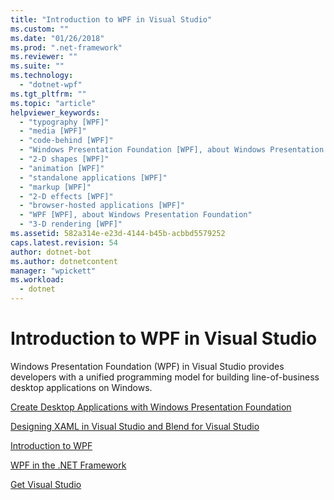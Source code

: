 ```yaml
---
title: "Introduction to WPF in Visual Studio"
ms.custom: ""
ms.date: "01/26/2018"
ms.prod: ".net-framework"
ms.reviewer: ""
ms.suite: ""
ms.technology: 
  - "dotnet-wpf"
ms.tgt_pltfrm: ""
ms.topic: "article"
helpviewer_keywords: 
  - "typography [WPF]"
  - "media [WPF]"
  - "code-behind [WPF]"
  - "Windows Presentation Foundation [WPF], about Windows Presentation Foundation"
  - "2-D shapes [WPF]"
  - "animation [WPF]"
  - "standalone applications [WPF]"
  - "markup [WPF]"
  - "2-D effects [WPF]"
  - "browser-hosted applications [WPF]"
  - "WPF [WPF], about Windows Presentation Foundation"
  - "3-D rendering [WPF]"
ms.assetid: 582a314e-e23d-4144-b45b-acbbd5579252
caps.latest.revision: 54
author: dotnet-bot
ms.author: dotnetcontent
manager: "wpickett"
ms.workload: 
  - dotnet
---
```

# Introduction to WPF in Visual Studio
Windows Presentation Foundation (WPF) in Visual Studio provides developers with a unified programming model for building line-of-business desktop applications on Windows.  
  
 [Create Desktop Applications with Windows Presentation Foundation](/visualstudio/designers/create-modern-desktop-applications-with-windows-presentation-foundation)  

 [Designing XAML in Visual Studio and Blend for Visual Studio](/visualstudio/designers/designing-xaml-in-visual-studio)  
  
 [Introduction to WPF](/visualstudio/designers/introduction-to-wpf)  
  
 [WPF in the .NET Framework](https://msdn.microsoft.com/library/ms754130\(v=vs.100\).aspx)  
  
 [Get Visual Studio](https://aka.ms/vsdownload?utm_source=mscom&utm_campaign=msdocs)
